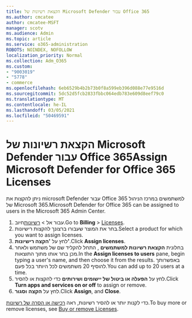 ```yaml
---
title: הקצאת רשיונות של Microsoft Defender עבור Office 365
ms.author: cmcatee
author: cmcatee-MSFT
manager: scotv
ms.audience: Admin
ms.topic: article
ms.service: o365-administration
ROBOTS: NOINDEX, NOFOLLOW
localization_priority: Normal
ms.collection: Adm_O365
ms.custom:
- "9003019"
- "5778"
- commerce
ms.openlocfilehash: 6eb6529b4b2b73b0f8a599eb396d088e77e9516d
ms.sourcegitcommit: 5dc52d5fcb2833fbbc064edb783e609d8eef79c0
ms.translationtype: MT
ms.contentlocale: he-IL
ms.lasthandoff: 03/05/2021
ms.locfileid: "50469591"
---
```

# <a name="assign-microsoft-defender-for-office-365-licenses"></a><span data-ttu-id="66c96-102">הקצאת רשיונות של Microsoft Defender עבור Office 365</span><span class="sxs-lookup"><span data-stu-id="66c96-102">Assign Microsoft Defender for Office 365 Licenses</span></span>

<span data-ttu-id="66c96-103">ניתן להקצות את microsoft Defender עבור Office 365 למשתמשים במרכז הניהול של Microsoft 365.</span><span class="sxs-lookup"><span data-stu-id="66c96-103">Microsoft Defender for Office 365 can be assigned to users in the Microsoft 365 Admin Center.</span></span>

1. <span data-ttu-id="66c96-104">עבור אל   >  [רשיונות](https://go.microsoft.com/fwlink/p/?linkid=842264)חיוב.</span><span class="sxs-lookup"><span data-stu-id="66c96-104">Go to **Billing** > [Licenses](https://go.microsoft.com/fwlink/p/?linkid=842264).</span></span>
2. <span data-ttu-id="66c96-105">בחר את המוצר שעבורו ברצונך להקצות רישיונות.</span><span class="sxs-lookup"><span data-stu-id="66c96-105">Select a product for which you want to assign licenses.</span></span>
3. <span data-ttu-id="66c96-106">לחץ על **'הקצה רישיונות'**.</span><span class="sxs-lookup"><span data-stu-id="66c96-106">Click **Assign licenses**.</span></span>
4. <span data-ttu-id="66c96-107">בחלונית **הקצאת רשיונות למשתמשים**  , התחל להקליד שם של משתמש ולאחר מכן בחר אותו מתוך התוצאות.</span><span class="sxs-lookup"><span data-stu-id="66c96-107">In the **Assign licenses to users**  pane, begin typing a user's name, and then choose it from the results.</span></span> <span data-ttu-id="66c96-108">באפשרותך להוסיף 20 משתמשים לכל היותר בכל פעם.</span><span class="sxs-lookup"><span data-stu-id="66c96-108">You can add up to 20 users at a time.</span></span>
5. <span data-ttu-id="66c96-109">לחץ על **הפעלה או ביטול של יישומים ושירותים**  כדי להקצות או להסיר.</span><span class="sxs-lookup"><span data-stu-id="66c96-109">Click **Turn apps and services on or off**  to assign or remove.</span></span>
6. <span data-ttu-id="66c96-110">לחץ על **הקצה**  **וסגור**.</span><span class="sxs-lookup"><span data-stu-id="66c96-110">Click **Assign**, and  **Close**.</span></span>

<span data-ttu-id="66c96-111">כדי לקנות יותר או להסיר רשיונות, ראה [רכישה או הסרה של רשיונות](https://docs.microsoft.com/microsoft-365/commerce/licenses/buy-licenses#buy-or-remove-licenses-for-your-business-subscription).</span><span class="sxs-lookup"><span data-stu-id="66c96-111">To buy more or remove licenses, see [Buy or remove Licenses](https://docs.microsoft.com/microsoft-365/commerce/licenses/buy-licenses#buy-or-remove-licenses-for-your-business-subscription).</span></span>